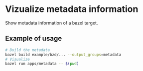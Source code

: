 # Vizualize metadata information

Show metadata information of a bazel target.

## Example of usage

```bash
# Build the metadata
bazel build example/bzd/... --output_groups=metadata
# Visualize
bazel run apps/metadata -- $(pwd)
```
